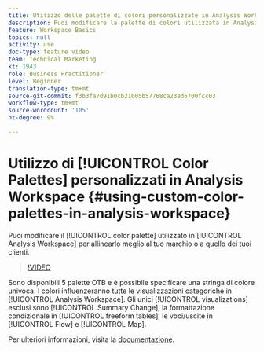 ```yaml
---
title: Utilizzo delle palette di colori personalizzate in Analysis Workspace
description: Puoi modificare la palette di colori utilizzata in Analysis Workspace per allinearla meglio con il tuo marchio o con quello dei tuoi clienti.
feature: Workspace Basics
topics: null
activity: use
doc-type: feature video
team: Technical Marketing
kt: 1943
role: Business Practitioner
level: Beginner
translation-type: tm+mt
source-git-commit: f3b3fa7d91b0cb21005b57768ca23ed6700fcc03
workflow-type: tm+mt
source-wordcount: '105'
ht-degree: 9%

---
```



# Utilizzo di [!UICONTROL Color Palettes] personalizzati in Analysis Workspace {#using-custom-color-palettes-in-analysis-workspace}

Puoi modificare il [!UICONTROL color palette] utilizzato in [!UICONTROL Analysis Workspace] per allinearlo meglio al tuo marchio o a quello dei tuoi clienti.

>[!VIDEO](https://video.tv.adobe.com/v/23876/?quality=12)

Sono disponibili 5 palette OTB e è possibile specificare una stringa di colore univoca. I colori influenzeranno tutte le visualizzazioni categoriche in [!UICONTROL Analysis Workspace]. Gli unici [!UICONTROL visualizations] esclusi sono [!UICONTROL Summary Change], la formattazione condizionale in [!UICONTROL freeform tables], le voci/uscite in [!UICONTROL Flow] e [!UICONTROL Map].

Per ulteriori informazioni, visita la [documentazione](https://marketing.adobe.com/resources/help/en_US/analytics/analysis-workspace/color_palettes.html).
